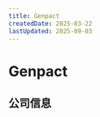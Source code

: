 ```yaml
---
title: Genpact
createdDate: 2025-03-22
lastUpdated: 2025-09-03
---
```


# Genpact

## 公司信息

<DirectHireCompanyTable state="new-york" city="new-york" companyJsonFileName="genpact" />
